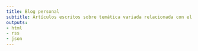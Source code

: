 ```yaml
---
title: Blog personal
subtitle: Artículos escritos sobre temática variada relacionada con el mundo de la tecnología y la programación.
outputs:
- html
- rss
- json
---
```


